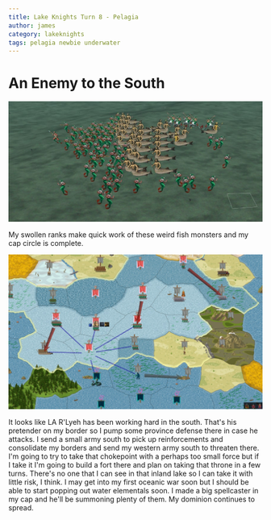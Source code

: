 ```yaml
---
title: Lake Knights Turn 8 - Pelagia
author: james
category: lakeknights
tags: pelagia newbie underwater
---
```


# An Enemy to the South

![Stomping Indies](/assets/images/pelagia_08001.jpg)

My swollen ranks make quick work of these weird fish monsters and my cap circle is complete.

![Orders](/assets/images/pelagia_08002.jpg)

It looks like LA R'Lyeh has been working hard in the south. That's his pretender on my border so I pump some province defense there in case he attacks. I send a small army south to pick up reinforcements and consolidate my borders and send my western army south to threaten there. I'm going to try to take that chokepoint with a perhaps too small force but if I take it I'm going to build a fort there and plan on taking that throne in a few turns. There's no one that I can see in that inland lake so I can take it with little risk, I think. I may get into my first oceanic war soon but I should be able to start popping out water elementals soon. I made a big spellcaster in my cap and he'll be summoning plenty of them. My dominion continues to spread.

